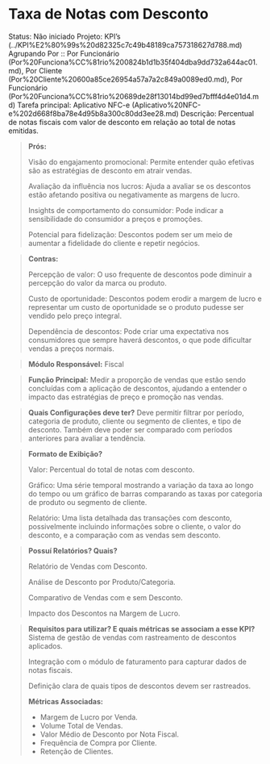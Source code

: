 # Taxa de Notas com Desconto

Status: Não iniciado
Projeto: KPI’s (../KPI%E2%80%99s%20d82325c7c49b48189ca757318627d788.md)
Agrupando Por :: Por Funcionário (Por%20Funciona%CC%81rio%200824b1d1b35f404dba9dd732a644ac01.md), Por Cliente (Por%20Cliente%20600a85ce26954a57a7a2c849a0089ed0.md), Por Funcionário (Por%20Funciona%CC%81rio%20689de28f13014bd99ed7bfff4d4e01d4.md)
Tarefa principal: Aplicativo NFC-e (Aplicativo%20NFC-e%202d668f8ba78e4d95b8a300c80dd3ee28.md)
Descrição: Percentual de notas fiscais com valor de desconto em relação ao total de notas emitidas.

> **Prós:**
> 
> 
> Visão do engajamento promocional: Permite entender quão efetivas são as estratégias de desconto em atrair vendas.
> 
> Avaliação da influência nos lucros: Ajuda a avaliar se os descontos estão afetando positiva ou negativamente as margens de lucro.
> 
> Insights de comportamento do consumidor: Pode indicar a sensibilidade do consumidor a preços e promoções.
> 
> Potencial para fidelização: Descontos podem ser um meio de aumentar a fidelidade do cliente e repetir negócios.
> 

> **Contras:**
> 
> 
> Percepção de valor: O uso frequente de descontos pode diminuir a percepção do valor da marca ou produto.
> 
> Custo de oportunidade: Descontos podem erodir a margem de lucro e representar um custo de oportunidade se o produto pudesse ser vendido pelo preço integral.
> 
> Dependência de descontos: Pode criar uma expectativa nos consumidores que sempre haverá descontos, o que pode dificultar vendas a preços normais.
> 

> **Módulo Responsável:**
Fiscal
> 

> **Função Principal:**
Medir a proporção de vendas que estão sendo concluídas com a aplicação de descontos, ajudando a entender o impacto das estratégias de preço e promoção nas vendas.
> 

> **Quais Configurações deve ter?**
Deve permitir filtrar por período, categoria de produto, cliente ou segmento de clientes, e tipo de desconto. Também deve poder ser comparado com períodos anteriores para avaliar a tendência.
> 

> **Formato de Exibição?**
> 
> 
> Valor: Percentual do total de notas com desconto.
> 
> Gráfico: Uma série temporal mostrando a variação da taxa ao longo do tempo ou um gráfico de barras comparando as taxas por categoria de produto ou segmento de cliente.
> 
> Relatório: Uma lista detalhada das transações com desconto, possivelmente incluindo informações sobre o cliente, o valor do desconto, e a comparação com as vendas sem desconto.
> 

> **Possuí Relatórios? Quais?**
> 
> 
> Relatório de Vendas com Desconto.
> 
> Análise de Desconto por Produto/Categoria.
> 
> Comparativo de Vendas com e sem Desconto.
> 
> Impacto dos Descontos na Margem de Lucro.
> 

> **Requisitos para utilizar? E quais métricas se associam a esse KPI?**
Sistema de gestão de vendas com rastreamento de descontos aplicados.
> 
> 
> Integração com o módulo de faturamento para capturar dados de notas fiscais.
> 
> Definição clara de quais tipos de descontos devem ser rastreados.
> 
> **Métricas Associadas:**
> 
> - Margem de Lucro por Venda.
> - Volume Total de Vendas.
> - Valor Médio de Desconto por Nota Fiscal.
> - Frequência de Compra por Cliente.
> - Retenção de Clientes.